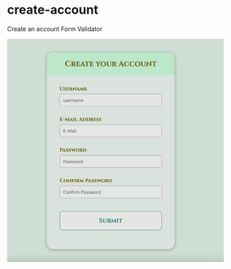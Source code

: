 # create-account
Create an account Form Validator

![GitHub Logo](/images/create-accountscreenshot.png)

